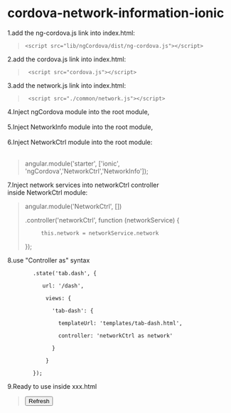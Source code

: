 cordova-network-information-ionic
=================================

1.add the ng-cordova.js link into index.html: <br>
>     <script src="lib/ngCordova/dist/ng-cordova.js"></script>
>

2.add the cordova.js link into index.html:<br>
>      <script src="cordova.js"></script>
>

3.add the network.js link into index.html:<br>
>      <script src="./common/network.js"></script>
>

4.Inject ngCordova module into the root module,<br><br>
5.Inject NetworkInfo module into the root module,<br><br>
6.Inject NetworkCtrl module into the root module:<br><br>
> angular.module('starter', ['ionic', 'ngCordova','NetworkCtrl','NetworkInfo']);
>

7.Inject network services into networkCtrl controller<br>
    inside NetworkCtrl module:
>angular.module('NetworkCtrl', [])
>
>    .controller('networkCtrl', function (networkService) {
>
>          this.network = networkService.network
>
>    });

8.use "Controller as" syntax
      
            .state('tab.dash', {
            
               url: '/dash',
           
                views: {
            
                  'tab-dash': {
            
                    templateUrl: 'templates/tab-dash.html',
            
                    controller: 'networkCtrl as network'
            
                  }
            
                }
            
            });

9.Ready to use
inside xxx.html
> <button ng-click="network.network()">Refresh</button>

